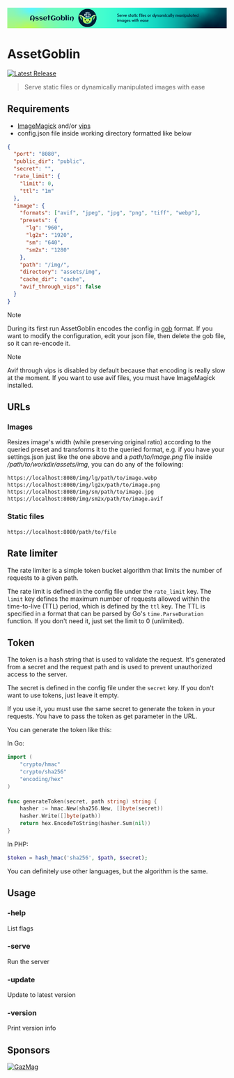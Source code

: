 [![AssetGoblin](assets/header.png)](https://github.com/sbolch/AssetGoblin)

# AssetGoblin

[![Latest Release](https://img.shields.io/github/v/release/sbolch/AssetGoblin.svg)](https://github.com/sbolch/AssetGoblin/releases)

> Serve static files or dynamically manipulated images with ease

## Requirements

 - [ImageMagick](https://imagemagick.org) and/or [vips](https://www.libvips.org)
 - config.json file inside working directory formatted like below

```json
{
  "port": "8080",
  "public_dir": "public",
  "secret": "",
  "rate_limit": {
    "limit": 0,
    "ttl": "1m"
  },
  "image": {
    "formats": ["avif", "jpeg", "jpg", "png", "tiff", "webp"],
    "presets": {
      "lg": "960",
      "lg2x": "1920",
      "sm": "640",
      "sm2x": "1280"
    },
    "path": "/img/",
    "directory": "assets/img",
    "cache_dir": "cache",
    "avif_through_vips": false
  }
}
```
> [!NOTE]
> During its first run AssetGoblin encodes the config in [gob](https://pkg.go.dev/encoding/gob) format.
> If you want to modify the configuration, edit your json file, then delete the gob file, so it can re-encode it.

> [!NOTE]
> Avif through vips is disabled by default because that encoding is really slow at the moment.
> If you want to use avif files, you must have ImageMagick installed.

## URLs

### Images

Resizes image's width (while preserving original ratio) according to the queried preset and transforms it to
the queried format, e.g. if you have your settings.json just like the one above and a *path/to/image.png* file
inside */path/to/workdir/assets/img*, you can do any of the following:

```
https://localhost:8080/img/lg/path/to/image.webp
https://localhost:8080/img/lg2x/path/to/image.png
https://localhost:8080/img/sm/path/to/image.jpg
https://localhost:8080/img/sm2x/path/to/image.avif
```

### Static files

```
https://localhost:8080/path/to/file
```

## Rate limiter

The rate limiter is a simple token bucket algorithm that limits the number of requests to a given path.

The rate limit is defined in the config file under the `rate_limit` key. The `limit` key defines the maximum number of
requests allowed within the time-to-live (TTL) period, which is defined by the `ttl` key. The TTL is specified in a
format that can be parsed by Go's `time.ParseDuration` function.
If you don't need it, just set the limit to 0 (unlimited).

## Token

The token is a hash string that is used to validate the request.
It's generated from a secret and the request path and is used to prevent unauthorized access to the server.

The secret is defined in the config file under the `secret` key. If you don't want to use tokens, just leave it empty.

If you use it, you must use the same secret to generate the token in your requests.
You have to pass the token as get parameter in the URL.

You can generate the token like this:

In Go:

```go
import (
    "crypto/hmac"
    "crypto/sha256"
    "encoding/hex"
)

func generateToken(secret, path string) string {
    hasher := hmac.New(sha256.New, []byte(secret))
    hasher.Write([]byte(path))
    return hex.EncodeToString(hasher.Sum(nil))
}
```

In PHP:

```php
$token = hash_hmac('sha256', $path, $secret);
```

You can definitely use other languages, but the algorithm is the same.

## Usage

### -help

List flags

### -serve

Run the server

### -update

Update to latest version

### -version

Print version info

## Sponsors

<a href="https://gazmag.hu" target="_blank"><img src="https://gazmag.hu/icon/logo-long.svg" alt="GazMag" height="50"></a>
